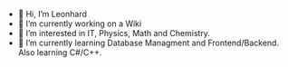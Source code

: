 - 👋 Hi, I’m Leonhard
- 🔭 I’m currently working on a Wiki
- 👀 I’m interested in IT, Physics, Math and Chemistry.
- 🌱 I’m currently learning Database Managment and Frontend/Backend. Also learning C#/C++.
